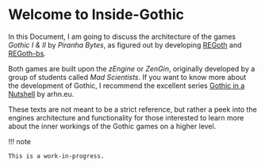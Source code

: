 # Welcome to Inside-Gothic

In this Document, I am going to discuss the architecture of the games
_Gothic I & II_ by _Piranha Bytes_, as figured out by developing [REGoth](https://github.com/REGoth-project/REGoth)
and [REGoth-bs](https://github.com/REGoth-project/REGoth-bs).

Both games are built upon the
_zEngine_ or _ZenGin_, originally developed by a group of students
called _Mad Scientists_. If you want to know more about the development
of Gothic, I recommend the excellent series [Gothic in a
Nutshell](https://www.youtube.com/watch?v=yuvISO5qGG8) by arhn.eu.

These texts are not meant to be a strict reference, but rather a peek
into the engines architecture and functionality for those interested to
learn more about the inner workings of the Gothic games on a higher
level.

!!! note

    This is a work-in-progress.
